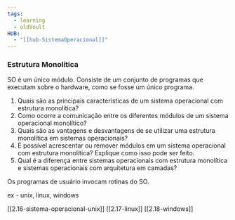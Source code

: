 ```yaml
---
tags:
  - learning
  - oldVoult
HUB:
  - "[[hub-SistemaOperacional]]"
---
```

### Estrutura Monolítica
SO é um único módulo. 
Consiste de um conjunto de programas que executam sobre o
hardware, como se fosse um único programa.



1. Quais são as principais características de um sistema operacional com estrutura monolítica?
2. Como ocorre a comunicação entre os diferentes módulos de um sistema operacional monolítico?
3. Quais são as vantagens e desvantagens de se utilizar uma estrutura monolítica em sistemas operacionais?
4. É possível acrescentar ou remover módulos em um sistema operacional com estrutura monolítica? Explique como isso pode ser feito.
5. Qual é a diferença entre sistemas operacionais com estrutura monolítica e sistemas operacionais com arquitetura em camadas?




 Os programas de usuário invocam rotinas do SO.



ex - unix, linux, windows

[[2.16-sistema-operacional-unix]]
[[2.17-linux]]
[[2.18-windows]]